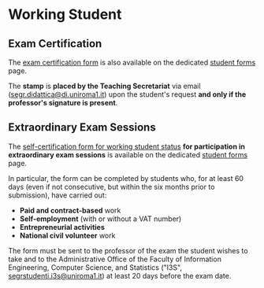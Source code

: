 # Working Student

## Exam Certification

The [exam certification form](https://corsidilaurea.uniroma1.it/sites/default/files/attestazione_esame_0.pdf) is also available on the dedicated [student forms](https://www.uniroma1.it/en/pagina/student-forms) page.

The **stamp** is **placed by the Teaching Secretariat** via email (segr.didattica@di.uniroma1.it) upon the student's request **and only if the professor's signature is present**.

## Extraordinary Exam Sessions

The [self-certification form for working student status](https://www.uniroma1.it/sites/default/files/field_file_allegati/autocertificazione_lavoratore_0.pdf) **for participation in extraordinary exam sessions** is available on the dedicated [student forms](https://www.uniroma1.it/it/pagina/modulistica-studenti) page.

In particular, the form can be completed by students who, for at least 60 days (even if not consecutive, but within the six months prior to submission), have carried out:
- **Paid and contract-based** work
- **Self-employment** (with or without a VAT number)
- **Entrepreneurial activities**
- **National civil volunteer** work

The form must be sent to the professor of the exam the student wishes to take and to the Administrative Office of the Faculty of Information Engineering, Computer Science, and Statistics ("I3S", segrstudenti.i3s@uniroma1.it) at least 20 days before the exam date.